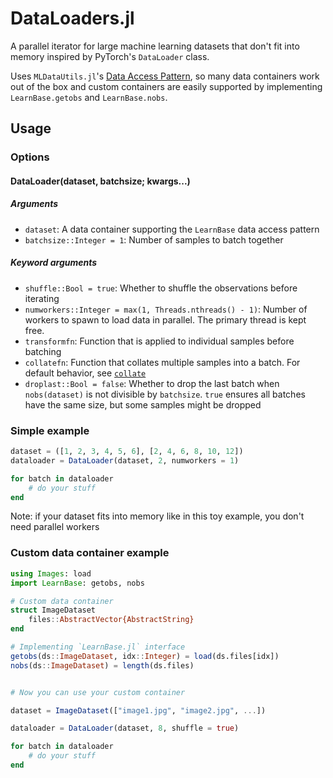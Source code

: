 # DataLoaders.jl

A parallel iterator for large machine learning datasets that don't fit into memory inspired by PyTorch's `DataLoader` class.

Uses `MLDataUtils.jl`'s [Data Access Pattern](https://mldatautilsjl.readthedocs.io/en/latest/data/pattern.html), so many data containers work out of the box and custom containers are easily supported by implementing `LearnBase.getobs` and `LearnBase.nobs`.

## Usage


### Options


#### DataLoader(dataset, batchsize; kwargs...)

##### Arguments

- `dataset`: A data container supporting the `LearnBase` data access pattern
- `batchsize::Integer = 1`: Number of samples to batch together

##### Keyword arguments

- `shuffle::Bool = true`: Whether to shuffle the observations before iterating
- `numworkers::Integer = max(1, Threads.nthreads() - 1)`: Number of workers to
  spawn to load data in parallel. The primary thread is kept free.
- `transformfn`: Function that is applied to individual samples before batching
- `collatefn`: Function that collates multiple samples into a batch. For default
  behavior, see [`collate`](@ref)
- `droplast::Bool = false`: Whether to drop the last batch when `nobs(dataset)` is
  not divisible by `batchsize`. `true` ensures all batches have the same size, but
  some samples might be dropped


### Simple example

```julia
dataset = ([1, 2, 3, 4, 5, 6], [2, 4, 6, 8, 10, 12])
dataloader = DataLoader(dataset, 2, numworkers = 1)

for batch in dataloader
    # do your stuff
end
```

Note: if your dataset fits into memory like in this toy example, you don't need  parallel workers

### Custom data container example

```julia
using Images: load
import LearnBase: getobs, nobs

# Custom data container
struct ImageDataset
    files::AbstractVector{AbstractString}
end

# Implementing `LearnBase.jl` interface
getobs(ds::ImageDataset, idx::Integer) = load(ds.files[idx])
nobs(ds::ImageDataset) = length(ds.files)


# Now you can use your custom container

dataset = ImageDataset(["image1.jpg", "image2.jpg", ...])

dataloader = DataLoader(dataset, 8, shuffle = true)

for batch in dataloader
    # do your stuff
end
```